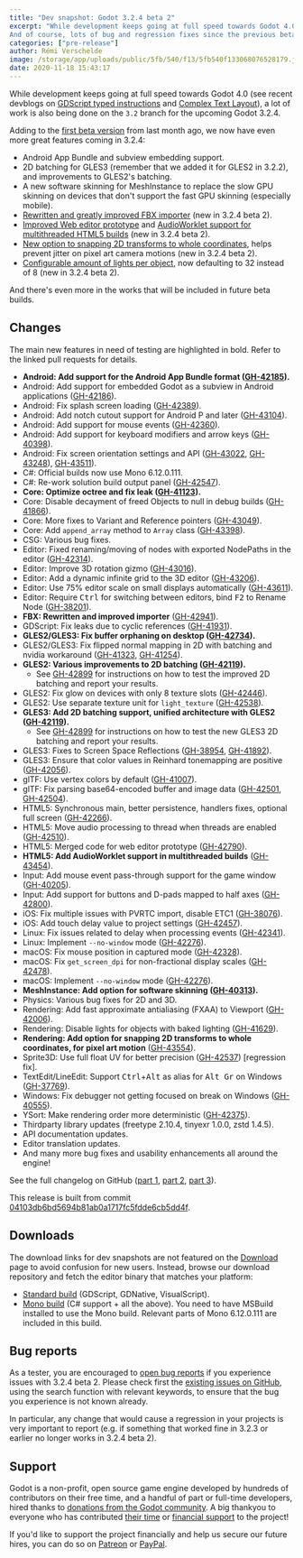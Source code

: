 ```yaml
---
title: "Dev snapshot: Godot 3.2.4 beta 2"
excerpt: "While development keeps going at full speed towards Godot 4.0, a lot of work is also being done on the `3.2` branch for the upcoming Godot 3.2.4: better FBX, 2D transform snapping, configurable amount of lights per object, and more!
And of course, lots of bug and regression fixes since the previous beta build."
categories: ["pre-release"]
author: Rémi Verschelde
image: /storage/app/uploads/public/5fb/540/f13/5fb540f133068076528179.jpg
date: 2020-11-18 15:43:17
---
```


While development keeps going at full speed towards Godot 4.0 (see recent devblogs on [GDScript typed instructions](/article/gdscript-progress-report-typed-instructions) and [Complex Text Layout](/article/complex-text-layouts-progress-report-2)), a lot of work is also being done on the `3.2` branch for the upcoming Godot 3.2.4.

Adding to the [first beta version](/article/dev-snapshot-godot-3-2-4-beta-1) from last month ago, we now have even more great features coming in 3.2.4:

- Android App Bundle and subview embedding support.
- 2D batching for GLES3 (remember that we added it for GLES2 in 3.2.2), and improvements to GLES2's batching.
- A new software skinning for MeshInstance to replace the slow GPU skinning on devices that don't support the fast GPU skinning (especially mobile).
- [Rewritten and greatly improved FBX importer](/article/fbx-importer-rewritten-for-godot-3-2-4) (new in 3.2.4 beta 2).
- [Improved Web editor prototype](/article/godot-web-progress-report-3) and [AudioWorklet support for multithreaded HTML5 builds](https://github.com/godotengine/godot/pull/43454) (new in 3.2.4 beta 2).
- [New option to snapping 2D transforms to whole coordinates](https://github.com/godotengine/godot/pull/43554), helps prevent jitter on pixel art camera motions (new in 3.2.4 beta 2).
- [Configurable amount of lights per object](https://github.com/godotengine/godot/pull/43606), now defaulting to 32 instead of 8 (new in 3.2.4 beta 2).

And there's even more in the works that will be included in future beta builds.

## Changes

The main new features in need of testing are highlighted in bold. Refer to the linked pull requests for details.

- **Android: Add support for the Android App Bundle format ([GH-42185](https://github.com/godotengine/godot/pull/42185)).**
- Android: Add support for embedded Godot as a subview in Android applications ([GH-42186](https://github.com/godotengine/godot/pull/42186)).
- Android: Fix splash screen loading ([GH-42389](https://github.com/godotengine/godot/pull/42389)).
- Android: Add notch cutout support for Android P and later ([GH-43104](https://github.com/godotengine/godot/pull/43104)).
- Android: Add support for mouse events ([GH-42360](https://github.com/godotengine/godot/pull/42360)).
- Android: Add support for keyboard modifiers and arrow keys ([GH-40398](https://github.com/godotengine/godot/pull/40398)).
- Android: Fix screen orientation settings and API ([GH-43022](https://github.com/godotengine/godot/pull/43022), [GH-43248](https://github.com/godotengine/godot/pull/43248)), [GH-43511](https://github.com/godotengine/godot/pull/43511)).
- C#: Official builds now use Mono 6.12.0.111.
- C#: Re-work solution build output panel ([GH-42547](https://github.com/godotengine/godot/pull/42547)).
- **Core: Optimize octree and fix leak ([GH-41123](https://github.com/godotengine/godot/pull/41123)).**
- Core: Disable decayment of freed Objects to null in debug builds ([GH-41866](https://github.com/godotengine/godot/pull/41866)).
- Core: More fixes to Variant and Reference pointers ([GH-43049](https://github.com/godotengine/godot/pull/43049)).
- Core: Add `append_array` method to `Array` class ([GH-43398](https://github.com/godotengine/godot/pull/43398)).
- CSG: Various bug fixes.
- Editor: Fixed renaming/moving of nodes with exported NodePaths in the editor ([GH-42314](https://github.com/godotengine/godot/pull/42314)).
- Editor: Improve 3D rotation gizmo ([GH-43016](https://github.com/godotengine/godot/pull/43016)).
- Editor: Add a dynamic infinite grid to the 3D editor ([GH-43206](https://github.com/godotengine/godot/pull/43206)).
- Editor: Use 75% editor scale on small displays automatically ([GH-43611](https://github.com/godotengine/godot/pull/43611)).
- Editor: Require <kbd>Ctrl</kbd> for switching between editors, bind <kbd>F2</kbd> to Rename Node ([GH-38201](https://github.com/godotengine/godot/pull/38201)).
- **FBX: Rewritten and improved importer** ([GH-42941](https://github.com/godotengine/godot/pull/42941)).
- GDScript: Fix leaks due to cyclic references ([GH-41931](https://github.com/godotengine/godot/pull/41931)).
- **GLES2/GLES3: Fix buffer orphaning on desktop ([GH-42734](https://github.com/godotengine/godot/pull/42734)).**
- GLES2/GLES3: Fix flipped normal mapping in 2D with batching and nvidia workaround ([GH-41323](https://github.com/godotengine/godot/pull/41323), [GH-41254](https://github.com/godotengine/godot/pull/41254)).
- **GLES2: Various improvements to 2D batching ([GH-42119](https://github.com/godotengine/godot/pull/42119)).**
  * See [GH-42899](https://github.com/godotengine/godot/issues/42899) for instructions on how to test the improved 2D batching and report your results.
- GLES2: Fix glow on devices with only 8 texture slots ([GH-42446](https://github.com/godotengine/godot/pull/42446)).
- GLES2: Use separate texture unit for `light_texture` ([GH-42538](https://github.com/godotengine/godot/pull/42538)).
- **GLES3: Add 2D batching support, unified architecture with GLES2 ([GH-42119](https://github.com/godotengine/godot/pull/42119)).**
  * See [GH-42899](https://github.com/godotengine/godot/issues/42899) for instructions on how to test the new GLES3 2D batching and report your results.
- GLES3: Fixes to Screen Space Reflections ([GH-38954](https://github.com/godotengine/godot/pull/38954), [GH-41892](https://github.com/godotengine/godot/pull/41892)).
- GLES3: Ensure that color values in Reinhard tonemapping are positive ([GH-42056](https://github.com/godotengine/godot/pull/42056)).
- glTF: Use vertex colors by default ([GH-41007](https://github.com/godotengine/godot/pull/41007)).
- glTF: Fix parsing base64-encoded buffer and image data ([GH-42501](https://github.com/godotengine/godot/pull/42501), [GH-42504](https://github.com/godotengine/godot/pull/42504)).
- HTML5: Synchronous main, better persistence, handlers fixes, optional full screen ([GH-42266](https://github.com/godotengine/godot/pull/42266)).
- HTML5: Move audio processing to thread when threads are enabled ([GH-42510](https://github.com/godotengine/godot/pull/42510)).
- HTML5: Merged code for web editor prototype ([GH-42790](https://github.com/godotengine/godot/pull/42790)).
- **HTML5: Add AudioWorklet support in multithreaded builds** ([GH-43454](https://github.com/godotengine/godot/pull/43454)).
- Input: Add mouse event pass-through support for the game window ([GH-40205](https://github.com/godotengine/godot/pull/40205)).
- Input: Add support for buttons and D-pads mapped to half axes ([GH-42800](https://github.com/godotengine/godot/pull/42800)).
- iOS: Fix multiple issues with PVRTC import, disable ETC1 ([GH-38076](https://github.com/godotengine/godot/pull/38076)).
- iOS: Add touch delay value to project settings ([GH-42457](https://github.com/godotengine/godot/pull/42457)).
- Linux: Fix issues related to delay when processing events ([GH-42341](https://github.com/godotengine/godot/pull/42341)).
- Linux: Implement `--no-window` mode ([GH-42276](https://github.com/godotengine/godot/pull/42276)).
- macOS: Fix mouse position in captured mode ([GH-42328](https://github.com/godotengine/godot/pull/42328)).
- macOS: Fix `get_screen_dpi` for non-fractional display scales ([GH-42478](https://github.com/godotengine/godot/pull/42478)).
- macOS: Implement `--no-window` mode ([GH-42276](https://github.com/godotengine/godot/pull/42276)).
- **MeshInstance: Add option for software skinning ([GH-40313](https://github.com/godotengine/godot/pull/40313)).**
- Physics: Various bug fixes for 2D and 3D.
- Rendering: Add fast approximate antialiasing (FXAA) to Viewport ([GH-42006](https://github.com/godotengine/godot/pull/42006)).
- Rendering: Disable lights for objects with baked lighting ([GH-41629](https://github.com/godotengine/godot/pull/41629)).
- **Rendering: Add option for snapping 2D transforms to whole coordinates, for pixel art motion** ([GH-43554](https://github.com/godotengine/godot/pull/43554)).
- Sprite3D: Use full float UV for better precision ([GH-42537](https://github.com/godotengine/godot/pull/42537)) [regression fix].
- TextEdit/LineEdit: Support <kbd>Ctrl</kbd>+<kbd>Alt</kbd> as alias for <kbd>Alt Gr</kbd> on Windows ([GH-37769](https://github.com/godotengine/godot/pull/37769)).
- Windows: Fix debugger not getting focused on break on Windows ([GH-40555](https://github.com/godotengine/godot/pull/40555)).
- YSort: Make rendering order more deterministic ([GH-42375](https://github.com/godotengine/godot/pull/42375)).
- Thirdparty library updates (freetype 2.10.4, tinyexr 1.0.0, zstd 1.4.5).
- API documentation updates.
- Editor translation updates.
- And many more bug fixes and usability enhancements all around the engine!

See the full changelog on GitHub ([part 1](https://github.com/godotengine/godot/compare/3.2.3-stable...01f23480e1eb5b82fd276a58fd56654d3db39d49), [part 2](https://github.com/godotengine/godot/compare/01f23480e1eb5b82fd276a58fd56654d3db39d49...2e073ecbeaf5b502c2b8c3c0510e4a22a56db58f), [part 3](https://github.com/godotengine/godot/compare/2e073ecbeaf5b502c2b8c3c0510e4a22a56db58f...04103db6bd5694b81ab0a1717fc5fdde6cb5dd4f)).

This release is built from commit [04103db6bd5694b81ab0a1717fc5fdde6cb5dd4f](https://github.com/godotengine/godot/commit/04103db6bd5694b81ab0a1717fc5fdde6cb5dd4f).

## Downloads

The download links for dev snapshots are not featured on the [Download](/download) page to avoid confusion for new users. Instead, browse our download repository and fetch the editor binary that matches your platform:

- [Standard build](https://github.com/godotengine/godot-builds/releases/3.2.4-beta2) (GDScript, GDNative, VisualScript).
- [Mono build](https://github.com/godotengine/godot-builds/releases/3.2.4-beta2) (C# support + all the above). You need to have MSBuild installed to use the Mono build. Relevant parts of Mono 6.12.0.111 are included in this build.

## Bug reports

As a tester, you are encouraged to [open bug reports](https://github.com/godotengine/godot/issues) if you experience issues with 3.2.4 beta 2. Please check first the [existing issues on GitHub](https://github.com/godotengine/godot/issues), using the search function with relevant keywords, to ensure that the bug you experience is not known already.

In particular, any change that would cause a regression in your projects is very important to report (e.g. if something that worked fine in 3.2.3 or earlier no longer works in 3.2.4 beta 2).

## Support

Godot is a non-profit, open source game engine developed by hundreds of contributors on their free time, and a handful of part or full-time developers, hired thanks to [donations from the Godot community](/donate). A big thankyou to everyone who has contributed [their time](https://github.com/godotengine/godot/blob/master/AUTHORS.md) or [financial support](https://github.com/godotengine/godot/blob/master/DONORS.md) to the project!

If you'd like to support the project financially and help us secure our future hires, you can do so on [Patreon](https://www.patreon.com/godotengine) or [PayPal](/donate).
